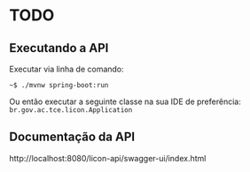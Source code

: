 # TODO

## Executando a API

Executar via linha de comando:

```console
~$ ./mvnw spring-boot:run
```

Ou então executar a seguinte classe na sua IDE de preferência: `br.gov.ac.tce.licon.Application`

## Documentação da API

http://localhost:8080/licon-api/swagger-ui/index.html